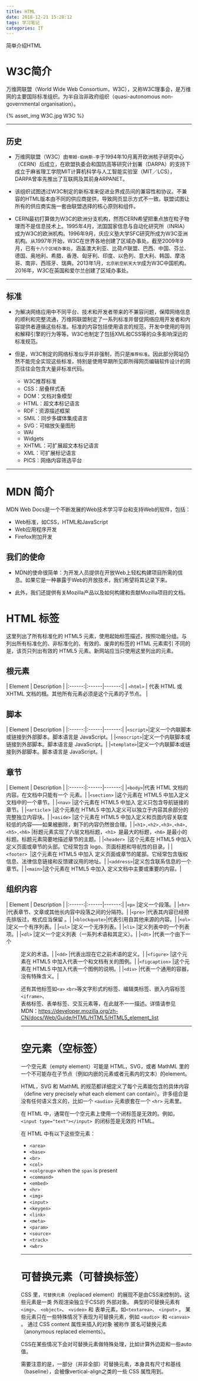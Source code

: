```yaml
---
title: HTML
date: 2018-12-21 15:28:12
tags: 学习笔记
categories: IT
---
```

简单介绍HTML
<!-- more -->
# W3C简介

万维网联盟（World Wide Web Consortium，W3C），又称W3C理事会，是万维网的主要国际标准组织。为半自治非政府组织（quasi-autonomous non-governmental organisation）。

{% asset_img W3C.jpg W3C %}

---
## 历史
* 万维网联盟（W3C）由`蒂姆·伯纳斯-李`于1994年10月离开欧洲核子研究中心（CERN）后成立，在欧盟执委会和国防高等研究计划署（DARPA）的支持下成立于麻省理工学院MIT计算机科学与人工智能实验室（MIT／LCS），DARPA曾率先推出了互联网及其前身ARPANET。

* 该组织试图透过W3C制定的新标准来促进业界成员间的兼容性和协议。不兼容的HTML版本由不同的供应商提供，导致网页显示方式不一致。联盟试图让所有的供应商实施一套由联盟选择的核心原则和组件。

* CERN最初打算做为W3C的欧洲分支机构，然而CERN希望把重点放在粒子物理而不是信息技术上。1995年4月，法国国家信息与自动化研究所（INRIA）成为W3C的欧洲机构。1996年9月，庆应义塾大学SFC研究所成为W3C亚洲机构。从1997年开始，W3C在世界各地创建了区域办事处。截至2009年9月，已有`十八个区域办事处`，涵盖澳大利亚、比荷卢联盟、巴西、中国、芬兰、德国、奥地利、希腊、香港、匈牙利、印度、以色列、意大利、韩国、摩洛哥、南非、西班牙、瑞典。2013年1月，`北京航空航天大学`成为W3C中国机构。2016年，W3C在英国和爱尔兰创建了区域办事处。
---
## 标准
* 为解决网络应用中不同平台、技术和开发者带来的不兼容问题，保障网络信息的顺利和完整流通，万维网联盟制定了一系列标准并督促网络应用开发者和内容提供者遵循这些标准。标准的内容包括使用语言的规范，开发中使用的导则和解释引擎的行为等等。W3C也制定了包括XML和CSS等的众多影响深远的标准规范。

* 但是，W3C制定的网络标准似乎并非强制，而只是`推荐标准`。因此部分网站仍然不能完全实现这些标准，特别是使用早期所见即所得网页编辑软件设计的网页往往会包含大量非标准代码。

    * W3C推荐标准
    * CSS：层叠样式表
    * DOM：文档对象模型
    * HTML：超文本标记语言
    * RDF：资源描述框架
    * SMIL：同步多媒体集成语言
    * SVG：可缩放矢量图形
    * WAI
    * Widgets
    * XHTML：可扩展超文本标记语言
    * XML：可扩展标记语言
    * PICS：网络内容筛选平台
---
# MDN 简介

MDN Web Docs是一个不断发展的Web技术学习平台和支持Web的软件，包括：

* Web标准，如CSS，HTML和JavaScript
* Web应用程序开发
* Firefox附加开发

## 我们的使命
* MDN的使命很简单：为开发人员提供在开放Web上轻松构建项目所需的信息。如果它是一种暴露于Web的开放技术，我们希望将其记录下来。

* 此外，我们还提供有关Mozilla产品以及如何构建和贡献Mozilla项目的文档。
  
# HTML 标签
这里列出了所有标准化的 HTML5 元素，使用起始标签描述，按照功能分组。与列出所有标准化的、非标准化的、有效的、废弃的标签的 HTML 元素索引 不同的是，该页只列出有效的 HTML5 元素。新网站应当只使用这里列出的元素。
## 根元素

| Element  | Description  |
|:------:|:------|-------:|
| `<html>` |  代表 HTML 或 XHTML 文档的根。其他所有元素必须是这个元素的子节点。 |

## 脚本
| Element  | Description  |
|:------:|:------|-------:|
|`<script>`|定义一个内联脚本或链接到外部脚本。脚本语言是 JavaScript。|
|`<noscript>`|定义一个内联脚本或链接到外部脚本。脚本语言是 JavaScript。|
|`<template>`|定义一个内联脚本或链接到外部脚本。脚本语言是 JavaScript。|

## 章节
| Element  | Description  |
|:------:|:------|-------:|
|`<body>`|代表 HTML 文档的内容。在文档中只能有一个 <body> 元素。|
|`<section>` |这个元素在 HTML5 中加入定义文档中的一个章节。|
|`<nav>` |这个元素在 HTML5 中加入	定义只包含导航链接的章节。|
|`<article`> |这个元素在 HTML5 中加入定义可以独立于内容其余部分的完整独立内容块。|
|`<aside>` |这个元素在 HTML5 中加入定义和页面内容关联度较低的内容——如果被删除，剩下的内容仍然很合理。|
|`<h1>,<h2>,<h3>,<h4>,<h5>,<h6>`	|标题元素实现了六层文档标题，`<h1> `是最大的标题，`<h6>` 是最小的标题。标题元素简要地描述章节的主题。|
|`<header> `|这个元素在 HTML5 中加入	定义页面或章节的头部。它经常包含 logo、页面标题和导航性的目录。|
|`<footer> `|这个元素在 HTML5 中加入	定义页面或章节的尾部。它经常包含版权信息、法律信息链接和反馈建议用的地址。|
|`<address>`|定义包含联系信息的一个章节。|
|`<main>`|这个元素在 HTML5 中加入	定义文档中主要或重要的内容。|

## 组织内容
| Element  | Description  |
|:------:|:------|-------:| 
|`<p>`	|定义一个段落。|
|`<hr>`	|代表章节、文章或其他长内容中段落之间的分隔符。|
|`<pre>`	|代表其内容已经预先排版过，格式应当保留 。|
|`<blockquote>`|代表引用自其他来源的内容。|
|`<ol>`	|定义一个有序列表。|
|`<ul>`	|定义一个无序列表。|
|`<li>`	|定义列表中的一个列表项。|
|`<dl>`	|定义一个定义列表（一系列术语和其定义）。|
|`<dt>`	|代表一个由下一个 <dd> 定义的术语。|
|`<dd>`	|代表出现在它之前术语的定义。|
|`<figure>` |这个元素在 HTML5 中加入代表一个和文档有关的图例。|
|`<figcaption>` |这个元素在 HTML5 中加入代表一个图例的说明。|
|`<div>`	|代表一个通用的容器，没有特殊含义。|

还有其他标签如`<a>` `<br>`等文字形式的标签、编辑类标签、嵌入内容标签`<iframe>`、<br>表格标签、表单标签、交互元素等，在此就不一一描述。详情请参见<br>
MDN：https://developer.mozilla.org/zh-CN/docs/Web/Guide/HTML/HTML5/HTML5_element_list

---

# 空元素（空标签）
一个空元素（empty element）可能是 HTML，SVG，或者 MathML 里的一个不可能存在子节点（例如内嵌的元素或者元素内的文本）的element。

HTML，SVG 和 MathML 的规范都详细定义了每个元素能包含的具体内容（define very precisely what each element can contain）。许多组合是没有任何语义含义的，比如一个 `<audio>` 元素嵌套在一个 `<hr>` 元素里。

在 HTML 中，通常在一个空元素上使用一个闭标签是无效的。例如， `<input type="text"></input> `的闭标签是无效的 HTML。

在 HTML 中有以下这些空元素：

* `<area>`
* `<base>`
* `<br>`
* `<col>`
* `<colgroup>` when the `span` is present
* `<command>`
* `<embed>`
* `<hr>`
* `<img>`
* `<input>`
* `<keygen>`
* `<link>`
* `<meta>`
* `<param>`
* `<source>`
* `<track>`
* `<wbr>`

---

# 可替换元素（可替换标签）
CSS 里，`可替换元素`（replaced element）的展现不是由CSS来控制的。这些元素是一类 外观渲染独立于CSS的 外部对象。 典型的可替换元素有 `<img>`、 `<object>`、 `<video>` 和 表单元素，如`<textarea>`、 `<input>` 。 某些元素只在一些特殊情况下表现为可替换元素，例如 `<audio> `和 `<canvas>` 。 通过 CSS content 属性来插入的对象 被称作 匿名可替换元素（anonymous replaced elements）。

CSS在某些情况下会对可替换元素做特殊处理，比如计算外边距和一些auto值。

需要注意的是，一部分（并非全部）可替换元素，本身具有尺寸和基线（baseline），会被像vertical-align之类的一些 CSS 属性用到。